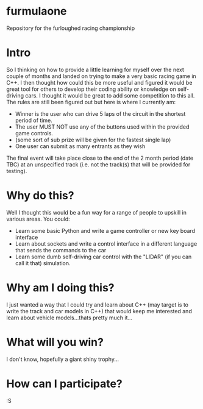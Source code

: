# furmulaone
Repository for the furloughed racing championship

# Intro
So I thinking on how to provide a little learning for myself over the next couple of months and landed on trying to make a very basic racing game in C++. I then thought how could this be more useful and figured it would be great tool for others to develop their coding ability or knowledge on self-driving cars. I thought it would be great to add some competition to this all. The rules are still been figured out but here is where I currently am:

- Winner is the user who can drive 5 laps of the circuit in the shortest period of time.
- The user MUST NOT use any of the buttons used within the provided game controls.
- (some sort of sub prize will be given for the fastest single lap)
- One user can submit as many entrants as they wish

The final event will take place close to the end of the 2 month period (date TBC) at an unspecified track (i.e. not the track(s) that will be provided for testing).

# Why do this?
Well I thought this would be a fun way for a range of people to upskill in various areas. You could:
- Learn some basic Python and write a game controller or new key board interface
- Learn about sockets and write a control interface in a different language that sends the commands to the car
- Learn some dumb self-driving car control with the "LIDAR" (if you can call it that) simulation.

# Why am I doing this?
I just wanted a way that I could try and learn about C++ (may target is to write the track and car models in C++) that would keep me interested and learn about vehicle models...thats pretty much it...

# What will you win?
I don't know, hopefully a giant shiny trophy...

# How can I participate?
:S 
